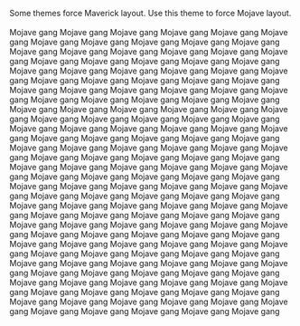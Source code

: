 Some themes force Maverick layout. Use this theme to force Mojave layout. <br>
<br>
Mojave gang Mojave gang Mojave gang Mojave gang Mojave gang Mojave gang Mojave gang Mojave gang Mojave gang Mojave gang Mojave gang Mojave gang Mojave gang Mojave gang Mojave gang Mojave gang Mojave gang Mojave gang Mojave gang Mojave gang Mojave gang Mojave gang Mojave gang Mojave gang Mojave gang Mojave gang Mojave gang Mojave gang Mojave gang Mojave gang Mojave gang Mojave gang Mojave gang Mojave gang Mojave gang Mojave gang Mojave gang Mojave gang Mojave gang Mojave gang Mojave gang Mojave gang Mojave gang Mojave gang Mojave gang Mojave gang Mojave gang Mojave gang Mojave gang Mojave gang Mojave gang Mojave gang Mojave gang Mojave gang Mojave gang Mojave gang Mojave gang Mojave gang Mojave gang Mojave gang Mojave gang Mojave gang Mojave gang Mojave gang Mojave gang Mojave gang Mojave gang Mojave gang Mojave gang Mojave gang Mojave gang Mojave gang Mojave gang Mojave gang Mojave gang Mojave gang Mojave gang Mojave gang Mojave gang Mojave gang Mojave gang Mojave gang Mojave gang Mojave gang Mojave gang Mojave gang Mojave gang Mojave gang Mojave gang Mojave gang Mojave gang Mojave gang Mojave gang Mojave gang Mojave gang Mojave gang Mojave gang Mojave gang Mojave gang Mojave gang Mojave gang Mojave gang Mojave gang Mojave gang Mojave gang Mojave gang Mojave gang Mojave gang Mojave gang Mojave gang Mojave gang Mojave gang Mojave gang Mojave gang Mojave gang Mojave gang Mojave gang Mojave gang Mojave gang Mojave gang Mojave gang Mojave gang Mojave gang Mojave gang Mojave gang Mojave gang Mojave gang Mojave gang Mojave gang Mojave gang Mojave gang Mojave gang Mojave gang Mojave gang Mojave gang Mojave gang Mojave gang Mojave gang Mojave gang Mojave gang Mojave gang Mojave gang Mojave gang Mojave gang Mojave gang Mojave gang Mojave gang Mojave gang Mojave gang Mojave gang Mojave gang Mojave gang Mojave gang Mojave gang Mojave gang Mojave gang Mojave gang Mojave gang Mojave gang Mojave gang Mojave gang Mojave gang Mojave gang Mojave gang Mojave gang 